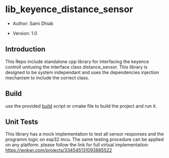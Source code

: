 # lib_keyence_distance_sensor

* Author: Sami Dhiab<br>

* Version: 1.0

## Introduction
This Repo include standalone cpp library for interfacing the keyence controll unitusing the interface class distance_sensor.
This library is designed to be system independant and uses the dependencies injection mechanism to include the correct class.

## Build
use the provided [build](build_script.bat) script or cmake file to build the project and run it.

## Unit Tests
This library has a mock implementation to test all sensor responses and the programm logic on esp32 mcu.
The same testing procedure can be applied on any platform.
please follow the link for full virtual implementation:
https://wokwi.com/projects/334545131093885522
